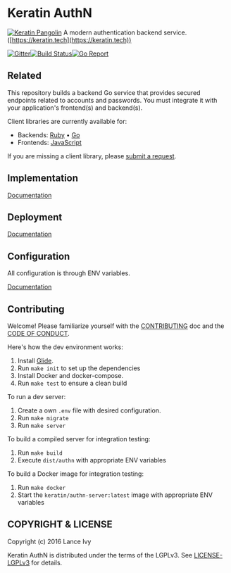 # Keratin AuthN

[![Keratin Pangolin](https://keratin.tech/pangolin-logo-dark.gif)](https://keratin.tech)
A modern authentication backend service. ([https://keratin.tech](https://keratin.tech))

[![Gitter](https://badges.gitter.im/keratin/authn-server.svg)](https://gitter.im/keratin/authn-server?utm_source=badge&utm_medium=badge&utm_campaign=pr-badge)[![Build Status](https://travis-ci.org/keratin/authn-server.svg?branch=master)](https://travis-ci.org/keratin/authn-server)[![Go Report](https://goreportcard.com/badge/github.com/keratin/authn-server)](https://goreportcard.com/report/github.com/keratin/authn-server)

## Related

This repository builds a backend Go service that provides secured endpoints related to accounts and passwords. You must integrate it with your application's frontend(s) and backend(s).

Client libraries are currently available for:

* Backends: [Ruby](https://github.com/keratin/authn-rb) • [Go](https://github.com/keratin/authn-go)
* Frontends: [JavaScript](https://github.com/keratin/authn-js)

If you are missing a client library, please [submit a request](https://github.com/keratin/authn-server/issues).

## Implementation

[Documentation](https://github.com/keratin/authn-server/blob/master/docs/README.md)

## Deployment

[Documentation](https://github.com/keratin/authn-server/blob/master/docs/README.md)

## Configuration

All configuration is through ENV variables.

[Documentation](https://github.com/keratin/authn-server/blob/master/docs/config.md)

## Contributing

Welcome! Please familiarize yourself with the [CONTRIBUTING](CONTRIBUTING.md) doc and the [CODE OF CONDUCT](CODE_OF_CONDUCT.md).

Here's how the dev environment works:

1. Install [Glide](https://github.com/Masterminds/glide#install).
2. Run `make init` to set up the dependencies
3. Install Docker and docker-compose.
4. Run `make test` to ensure a clean build

To run a dev server:

1. Create a own `.env` file with desired configuration.
2. Run `make migrate`
3. Run `make server`

To build a compiled server for integration testing:

1. Run `make build`
2. Execute `dist/authn` with appropriate ENV variables

To build a Docker image for integration testing:

1. Run `make docker`
2. Start the `keratin/authn-server:latest` image with appropriate ENV variables

## COPYRIGHT & LICENSE

Copyright (c) 2016 Lance Ivy

Keratin AuthN is distributed under the terms of the LGPLv3. See [LICENSE-LGPLv3](LICENSE-LGPLv3) for details.
